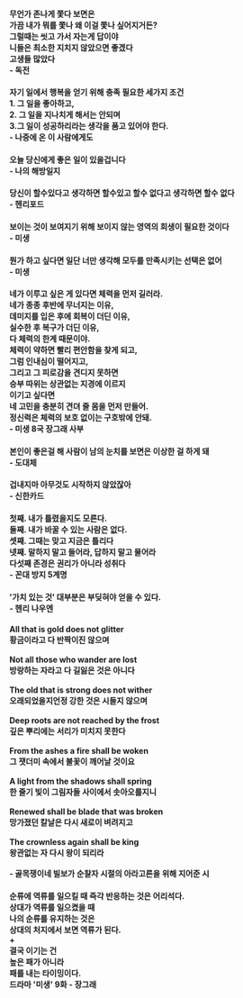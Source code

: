 #### 무언가 존나게 쫓다 보면은 <br/>가끔 내가 뭐를 쫓나 왜 이걸 쫓나 싶어지거든? <br/>그럴때는 씻고 가서 자는게 답이야 <br/>니들은 최소한 지치지 않았으면 좋겠다 <br/>고생들 많았다<br/> - 독전<br/>
#### 자기 일에서 행복을 얻기 위해 충족 필요한 세가지 조건<br/>1. 그 일을 좋아하고,<br/>2. 그 일을 지나치게 해서는 안되며<br/>3.그 일이 성공하리라는 생각을 품고 있어야 한다.<br/> - 나중에 온 이 사람에게도 <br/>
#### 오늘 당신에게 좋은 일이 있을겁니다 <br/> - 나의 해방일지<br/>
#### 당신이 할수있다고 생각하면 할수있고 할수 없다고 생각하면 할수 없다<br/> - 헨리포드<br/>
#### 보이는 것이 보여지기 위해 보이지 않는 영역의 희생이 필요한 것이다<br/> - 미생<br/>
#### 뭔가 하고 싶다면 일단 너만 생각해 모두를 만족시키는 선택은 없어<br/> - 미생<br/>
#### 네가 이루고 싶은 게 있다면 체력을 먼저 길러라.<br/>네가 종종 후반에 무너지는 이유,<br/> 데미지를 입은 후에 회복이 더딘 이유,<br/>실수한 후 복구가 더딘 이유,<br/>다 체력의 한계 때문이야.<br/>체력이 약하면 빨리 편안함을 찾게 되고,<br/> 그럼 인내심이 떨어지고,<br/>그리고 그 피로감을 견디지 못하면<br/>승부 따위는 상관없는 지경에 이르지<br/>이기고 싶다면<br/>네 고민을 충분히 견뎌 줄 몸을 먼저 만들어.<br/>정신력은 체력의 보호 없이는 구호밖에 안돼.<br/>- 미생 8국 장그래 사부<br/>
#### 본인이 좋은걸 해 사람이 남의 눈치를 보면은 이상한 걸 하게 돼<br/> - 도대체<br/>
#### 겁내지마 아무것도 시작하지 않았잖아<br/> - 신한카드<br/>
#### 첫째. 내가 틀렸을지도 모른다.<br/> 둘째. 내가 바꿀 수 있는 사람은 없다.<br/> 셋째. 그때는 맞고 지금은 틀리다<br/>넷째. 말하지 말고 들어라, 답하지 말고 물어라<br/>다섯째 존경은 권리가 아니라 성취다<br/> - 꼰대 방지 5계명<br/>
#### '가치 있는 것' 대부분은 부딪혀야 얻을 수 있다.<br/> - 헨리 나우엔<br/>
#### All that is gold does not glitter<br/>황금이라고 다 반짝이진 않으며<br/><br/>Not all those who wander are lost<br/>방랑하는 자라고 다 길잃은 것은 아니다<br/><br/>The old that is strong does not wither<br/>오래되었을지언정 강한 것은 시들지 않으며<br/><br/>Deep roots are not reached by the frost<br/>깊은 뿌리에는 서리가 미치지 못한다<br/><br/>From the ashes a fire shall be woken<br/>그 잿더미 속에서 불꽃이 깨어날 것이요<br/><br/>A light from the shadows shall spring<br/>한 줄기 빛이 그림자들 사이에서 솟아오를지니<br/><br/>Renewed shall be blade that was broken<br/>망가졌던 칼날은 다시 새로이 벼려지고<br/><br/>The crownless again shall be king<br/>왕관없는 자 다시 왕이 되리라<br/><br/>- 골목쟁이네 빌보가 순찰자 시절의 아라고른을 위해 지어준 시<br/>
#### 순류에 역류를 일으킬 때 즉각 반응하는 것은 어리석다. <br/>상대가 역류를 일으켰을 때 <br/>나의 순류를 유지하는 것은 <br/>상대의 처지에서 보면 역류가 된다.<br/>+<br/>결국 이기는 건 <br/>높은  패가 아니라 <br/>패를 내는 타이밍이다.<br/>드라마 '미생' 9화 - 장그래<br/>
